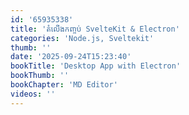```yaml
---
id: '65935338'
title: 'តំលើង​កញ្ចប់ SvelteKit & Electron'
categories: 'Node.js, Sveltekit'
thumb: ''
date: '2025-09-24T15:23:40'
bookTitle: 'Desktop App with Electron'
bookThumb: ''
bookChapter: 'MD Editor'
videos: ''
---
```

